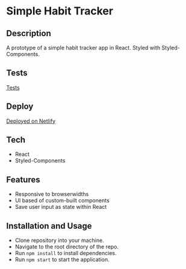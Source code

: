 # Simple Habit Tracker

## Description
A prototype of a simple habit tracker app in React. Styled with Styled-Components.

## Tests
[Tests](https://github.com/pswk1/habit-tracker/tree/master/src/__tests__)

## Deploy
[Deployed on Netlify](https://pk-habit-tracker.netlify.app/)

## Tech
- React
- Styled-Components

## Features
- Responsive to browserwidths
- UI based of custom-built components
- Save user input as state within React

## Installation and Usage
- Clone repository into your machine.
- Navigate to the root directory of the repo.
- Run ```npm install``` to install dependencies.
- Run ```npm start``` to start the application.